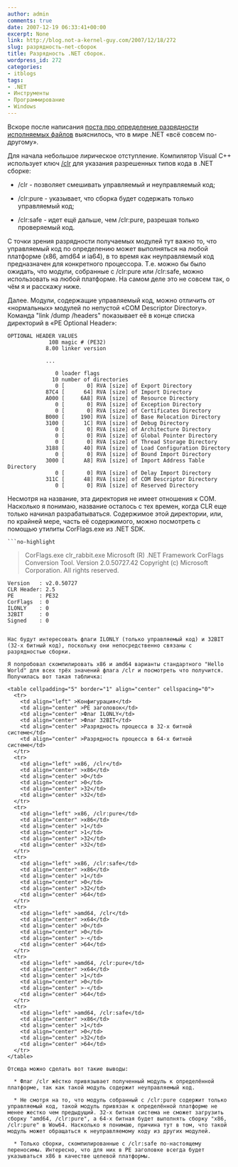 ```yaml
---
author: admin
comments: true
date: 2007-12-19 06:33:41+00:00
excerpt: None
link: http://blog.not-a-kernel-guy.com/2007/12/18/272
slug: разрядность-net-сборок
title: Разрядность .NET сборок.
wordpress_id: 272
categories:
- itblogs
tags:
- .NET
- Инструменты
- Программирование
- Windows
---
```


Вскоре после написания [поста про определение разрядности исполняемых файлов](http://blog.not-a-kernel-guy.com/2007/10/24/258) выяснилось, что в мире .NET «всё совсем по-другому». 

Для начала небольшое лирическое отступление. Компилятор Visual C++ использует ключ [/clr](http://msdn2.microsoft.com/en-us/library/k8d11d4s(VS.80).aspx) для указания разрешенных типов кода в .NET сборке:

  * /clr - позволяет смешивать управляемый и неуправляемый код; 

  * /clr:pure - указывает, что сборка будет содержать только управляемый код; 

  * /clr:safe - идет ещё дальше, чем /clr:pure, разрешая только проверяемый код. 

С точки зрения разрядности получаемых модулей тут важно то, что управляемый код по определению может выполняться на любой платформе (x86, amd64 и ia64), в то время как неуправляемый код предназначен для конкретного процессора. Т.е. можно бы было ожидать, что модули, собранные с /clr:pure или /clr:safe, можно использовать на любой платформе. На самом деле это не совсем так, о чём я и расскажу ниже.

Далее. Модули, содержащие управляемый код, можно отличить от «нормальных» модулей по непустой «COM Descriptor Directory». Команда "link /dump /headers" показывает её в конце списка директорий в «PE Optional Header»:

```no-highlight
OPTIONAL HEADER VALUES
             10B magic # (PE32)
            8.00 linker version

            ...

               0 loader flags
              10 number of directories
               0 [       0] RVA [size] of Export Directory
            87C4 [      64] RVA [size] of Import Directory
            A000 [     6A8] RVA [size] of Resource Directory
               0 [       0] RVA [size] of Exception Directory
               0 [       0] RVA [size] of Certificates Directory
            B000 [     190] RVA [size] of Base Relocation Directory
            3100 [      1C] RVA [size] of Debug Directory
               0 [       0] RVA [size] of Architecture Directory
               0 [       0] RVA [size] of Global Pointer Directory
               0 [       0] RVA [size] of Thread Storage Directory
            3188 [      40] RVA [size] of Load Configuration Directory
               0 [       0] RVA [size] of Bound Import Directory
            3000 [      A8] RVA [size] of Import Address Table Directory
               0 [       0] RVA [size] of Delay Import Directory
            311C [      48] RVA [size] of COM Descriptor Directory
               0 [       0] RVA [size] of Reserved Directory
```

Несмотря на название, эта директория не имеет отношения к COM. Насколько я понимаю, название осталось с тех времен, когда CLR еще только начинал разрабатываться. Содержимое этой директории, или, по крайней мере, часть её содержимого, можно посмотреть с помощью утилиты CorFlags.exe из .NET SDK. 

    ```no-highlight
> CorFlags.exe clr_rabbit.exe
    Microsoft (R) .NET Framework CorFlags Conversion Tool.  Version  2.0.50727.42
    Copyright (c) Microsoft Corporation.  All rights reserved.

    Version   : v2.0.50727
    CLR Header: 2.5
    PE        : PE32
    CorFlags  : 0
    ILONLY    : 0
    32BIT     : 0
    Signed    : 0

```

Нас будут интересовать флаги ILONLY (только управляемый код) и 32BIT (32-х битный код), поскольку они непосредственно связаны с разрядностью сборки.

Я попробовал скомпилировать x86 и amd64 варианты стандартного "Hello World" для всех трёх значений флага /clr и посмотреть что получится. Получилась вот такая табличка:

<table cellpadding="5" border="1" align="center" cellspacing="0">
  <tr>
    <td align="left" >Конфигурация</td>
    <td align="center" >PE заголовок</td>
    <td align="center" >Флаг ILONLY</td>
    <td align="center" >Флаг 32BIT</td>
    <td align="center" >Разрядность процесса в 32-х битной системе</td>
    <td align="center" >Разрядность процесса в 64-х битной системе</td>
  </tr>
  <tr>
    <td align="left" >x86, /clr</td>
    <td align="center" >x86</td>
    <td align="center" >0</td>
    <td align="center" >0</td>
    <td align="center" >32</td>
    <td align="center" >32</td>
  </tr>
  <tr>
    <td align="left" >x86, /clr:pure</td>
    <td align="center" >x86</td>
    <td align="center" >1</td>
    <td align="center" >1</td>
    <td align="center" >32</td>
    <td align="center" >32</td>
  </tr>
  <tr>
    <td align="left" >x86, /clr:safe</td>
    <td align="center" >x86</td>
    <td align="center" >1</td>
    <td align="center" >0</td>
    <td align="center" >32</td>
    <td align="center" >64</td>
  </tr>
  <tr>
    <td align="left" >amd64, /clr</td>
    <td align="center" >x64</td>
    <td align="center" >0</td>
    <td align="center" >0</td>
    <td align="center" >-</td>
    <td align="center" >64</td>
  </tr>
  <tr>
    <td align="left" >amd64, /clr:pure</td>
    <td align="center" >x64</td>
    <td align="center" >1</td>
    <td align="center" >0</td>
    <td align="center" >-</td>
    <td align="center" >64</td>
  </tr>
  <tr>
    <td align="left" >amd64, /clr:safe</td>
    <td align="center" >x86</td>
    <td align="center" >1</td>
    <td align="center" >0</td>
    <td align="center" >32</td>
    <td align="center" >64</td>
  </tr>
</table>

Отсюда можно сделать вот такие выводы:

  * Флаг /clr жёстко привязывает полученный модуль к определённой платформе, так как такой модуль содержит неуправляемый код. 

  * Не смотря на то, что модуль собранный с /clr:pure содержит только управляемый код, такой модуль привязан к определённой платформе не менее жестко чем предыдущий. 32-х битная система не сможет загрузить сборку "amd64, /clr:pure", а 64-х битная будет выполнять сборку "x86, /clr:pure" в Wow64. Насколько я понимаю, причина тут в том, что такой модуль может обращаться к неуправляемому коду из других модулей. 

  * Только сборки, скомпилированные с /clr:safe по-настоящему переносимы. Интересно, что для них в PE заголовке всегда будет указываться x86 в качестве целевой платформы. 
